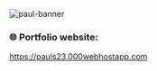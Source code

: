 ![paul-banner](https://user-images.githubusercontent.com/62121921/227741508-1f80bab0-54ed-482a-944f-103e1df54561.png)

<h3>🌐 Portfolio website: </h3> 
<a href="https://pauls23.000webhostapp.com" target="blank">https://pauls23.000webhostapp.com</a>
